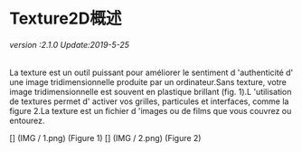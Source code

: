 # Texture2D概述

###### *version :2.1.0   Update:2019-5-25*

La texture est un outil puissant pour améliorer le sentiment d 'authenticité d' une image tridimensionnelle produite par un ordinateur.Sans texture, votre image tridimensionnelle est souvent en plastique brillant (fig. 1).L 'utilisation de textures permet d' activer vos grilles, particules et interfaces, comme la figure 2.La texture est un fichier d 'images ou de films que vous couvrez ou entourez.

[] (IMG / 1.png) (Figure 1) [] (IMG / 2.png) (Figure 2)

